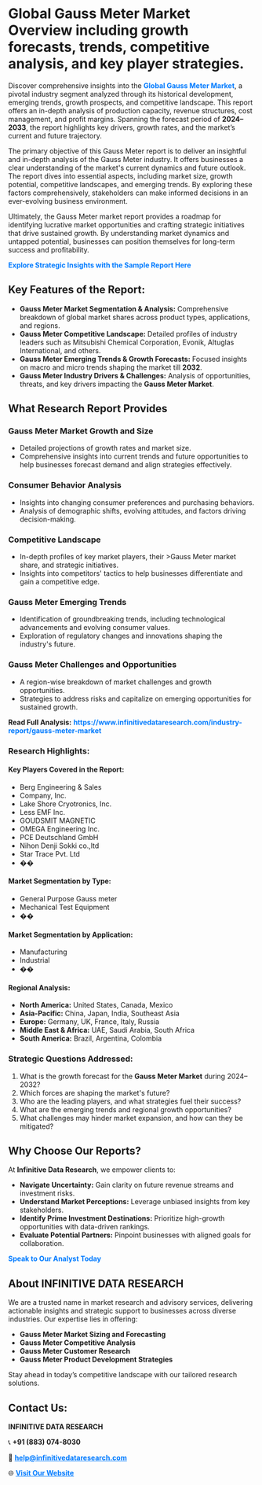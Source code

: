 <h1>Global Gauss Meter Market Overview including growth forecasts, trends, competitive analysis, and key player strategies.</h1>
<p>
Discover comprehensive insights into the 
<a href="https://www.infinitivedataresearch.com/industry-report/gauss-meter-market" rel="dofollow" style="color: #007BFF; text-decoration: none;"><strong>Global Gauss Meter Market</strong></a>, a pivotal industry segment analyzed through its historical development, emerging trends, growth prospects, and competitive landscape. This report offers an in-depth analysis of production capacity, revenue structures, cost management, and profit margins. Spanning the forecast period of <strong>2024–2033</strong>, the report highlights key drivers, growth rates, and the market’s current and future trajectory.
</p>
<p>
The primary objective of this Gauss Meter report is to deliver an insightful and in-depth analysis of the Gauss Meter industry. It offers businesses a clear understanding of the market's current dynamics and future outlook. The report dives into essential aspects, including market size, growth potential, competitive landscapes, and emerging trends. By exploring these factors comprehensively, stakeholders can make informed decisions in an ever-evolving business environment.
</p>
<p>
Ultimately, the Gauss Meter market report provides a roadmap for identifying lucrative market opportunities and crafting strategic initiatives that drive sustained growth. By understanding market dynamics and untapped potential, businesses can position themselves for long-term success and profitability.
</p>
<p>
<a href="https://www.infinitivedataresearch.com/request-sample/reportId=108922" style="color: #007BFF; text-decoration: none;"><strong>Explore Strategic Insights with the Sample Report Here</strong></a>
</p>

<h2>Key Features of the Report:</h2>
<ul>
<li><strong>Gauss Meter Market Segmentation & Analysis:</strong> Comprehensive breakdown of global market shares across product types, applications, and regions.</li>
<li><strong>Gauss Meter Competitive Landscape:</strong> Detailed profiles of industry leaders such as Mitsubishi Chemical Corporation, Evonik, Altuglas International, and others.</li>
<li><strong>Gauss Meter Emerging Trends & Growth Forecasts:</strong> Focused insights on macro and micro trends shaping the market till <strong>2032</strong>.</li>
<li><strong>Gauss Meter Industry Drivers & Challenges:</strong> Analysis of opportunities, threats, and key drivers impacting the <strong>Gauss Meter Market</strong>.</li>
</ul>

<h2>What Research Report Provides</h2>
<h3>Gauss Meter Market Growth and Size</h3>
<ul>
<li>Detailed projections of growth rates and market size.</li>
<li>Comprehensive insights into current trends and future opportunities to help businesses forecast demand and align strategies effectively.</li>
</ul>

<h3>Consumer Behavior Analysis</h3>
<ul>
<li>Insights into changing consumer preferences and purchasing behaviors.</li>
<li>Analysis of demographic shifts, evolving attitudes, and factors driving decision-making.</li>
</ul>

<h3>Competitive Landscape</h3>
<ul>
<li>In-depth profiles of key market players, their >Gauss Meter market share, and strategic initiatives.</li>
<li>Insights into competitors' tactics to help businesses differentiate and gain a competitive edge.</li>
</ul>

<h3>Gauss Meter Emerging Trends</h3>
<ul>
<li>Identification of groundbreaking trends, including technological advancements and evolving consumer values.</li>
<li>Exploration of regulatory changes and innovations shaping the industry's future.</li>
</ul>

<h3>Gauss Meter Challenges and Opportunities</h3>
<ul>
<li>A region-wise breakdown of market challenges and growth opportunities.</li>
<li>Strategies to address risks and capitalize on emerging opportunities for sustained growth.</li>
</ul>
<p><strong>Read Full Analysis:</strong> <a href="https://www.infinitivedataresearch.com/industry-report/gauss-meter-market" rel="dofollow" style="color: #007BFF; text-decoration: none;"><strong>https://www.infinitivedataresearch.com/industry-report/gauss-meter-market</strong></a></p>
<h3>Research Highlights:</h3>
<h4>Key Players Covered in the Report:</h4>
<ul><li>Berg Engineering &amp; Sales</li><li>Company, Inc.</li><li>Lake Shore Cryotronics, Inc.</li><li>Less EMF Inc.</li><li>GOUDSMIT MAGNETIC</li><li>OMEGA Engineering Inc.</li><li>PCE Deutschland GmbH</li><li>Nihon Denji Sokki co.,ltd</li><li>Star Trace Pvt. Ltd</li><li>��</li></ul>
<h4>Market Segmentation by Type:</h4>
<ul><li>General Purpose Gauss meter</li><li>Mechanical Test Equipment</li><li>��</li></ul>
<h4>Market Segmentation by Application:</h4>
<ul><li>Manufacturing</li><li>Industrial</li><li>��</li></ul>

<h4>Regional Analysis:</h4>
<ul>
<li><strong>North America:</strong> United States, Canada, Mexico</li>
<li><strong>Asia-Pacific:</strong> China, Japan, India, Southeast Asia</li>
<li><strong>Europe:</strong> Germany, UK, France, Italy, Russia</li>
<li><strong>Middle East & Africa:</strong> UAE, Saudi Arabia, South Africa</li>
<li><strong>South America:</strong> Brazil, Argentina, Colombia</li>
</ul>

<h3>Strategic Questions Addressed:</h3>
<ol>
<li>What is the growth forecast for the <strong>Gauss Meter Market</strong> during 2024–2032?</li>
<li>Which forces are shaping the market's future?</li>
<li>Who are the leading players, and what strategies fuel their success?</li>
<li>What are the emerging trends and regional growth opportunities?</li>
<li>What challenges may hinder market expansion, and how can they be mitigated?</li>
</ol>

<h2>Why Choose Our Reports?</h2>
<p>At <strong>Infinitive Data Research</strong>, we empower clients to:</p>
<ul>
<li><strong>Navigate Uncertainty:</strong> Gain clarity on future revenue streams and investment risks.</li>
<li><strong>Understand Market Perceptions:</strong> Leverage unbiased insights from key stakeholders.</li>
<li><strong>Identify Prime Investment Destinations:</strong> Prioritize high-growth opportunities with data-driven rankings.</li>
<li><strong>Evaluate Potential Partners:</strong> Pinpoint businesses with aligned goals for collaboration.</li>
</ul>
<p><a href="https://www.infinitivedataresearch.com/industry-report/gauss-meter-market" rel="dofollow" style="color: #007BFF; text-decoration: none;"><strong>Speak to Our Analyst Today</strong></a></p>

<h2>About INFINITIVE DATA RESEARCH</h2>
<p>We are a trusted name in market research and advisory services, delivering actionable insights and strategic support to businesses across diverse industries. Our expertise lies in offering:</p>
<ul>
<li><strong>Gauss Meter Market Sizing and Forecasting</strong></li>
<li><strong>Gauss Meter Competitive Analysis</strong></li>
<li><strong>Gauss Meter Customer Research</strong></li>
<li><strong>Gauss Meter Product Development Strategies</strong></li>
</ul>
<p>Stay ahead in today’s competitive landscape with our tailored research solutions.</p>

<h2>Contact Us:</h2>
<p><strong>INFINITIVE DATA RESEARCH</strong></p>
<p>📞 <strong>+91 (883) 074-8030</strong></p>
<p>📧 <strong><a href="mailto:help@infinitivedataresearch.com" style="color: #007BFF;">help@infinitivedataresearch.com</a></strong></p>
<p>🌐 <strong><a href="https://www.infinitivedataresearch.com" rel="dofollow" style="color: #007BFF;">Visit Our Website</a></strong></p>